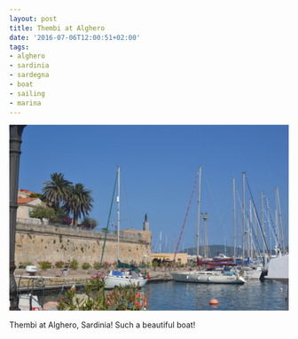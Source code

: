 ```yaml
---
layout: post
title: Thembi at Alghero
date: '2016-07-06T12:00:51+02:00'
tags:
- alghero
- sardinia
- sardegna
- boat
- sailing
- marina
---
```

![Thembi at Alghero](/files/tumblr_o9uw3dJg6e1tq106bo1_1280.jpg)

Thembi at Alghero, Sardinia! Such a beautiful boat!

